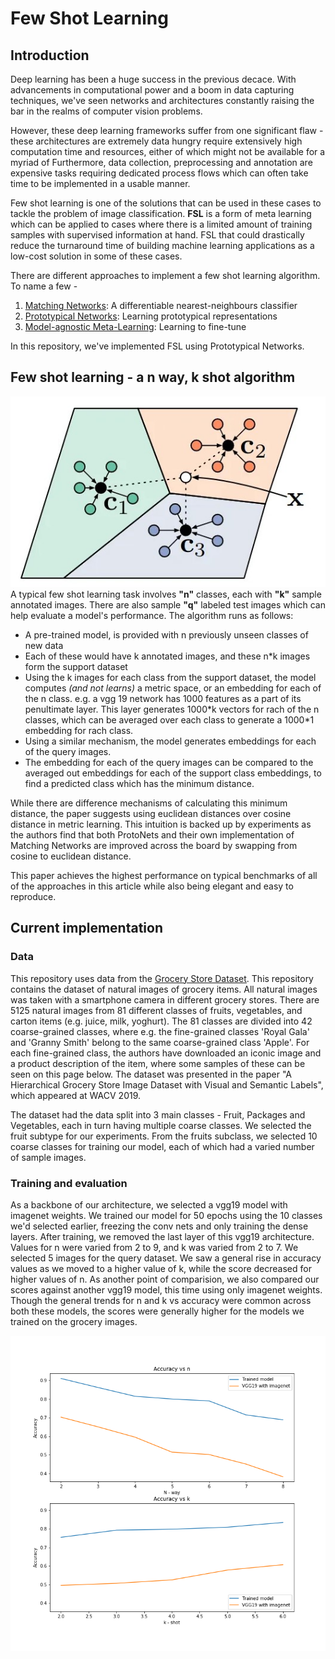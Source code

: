 # Few Shot Learning

## Introduction
Deep learning has been a huge success in the previous decace. With advancements in computational power and a boom in 
data capturing techniques, we've seen networks and architectures constantly raising the bar in the realms of 
computer vision problems.  

However, these deep learning frameworks suffer from one significant flaw - these architectures are extremely data 
hungry require extensively high computation time and resources, either of which might not be available for a myriad 
of Furthermore, data collection, preprocessing and annotation are expensive tasks requiring dedicated process flows 
which can often take time to be implemented in a usable manner. 

Few shot learning is one of the solutions that can be used in these cases to tackle the problem of image 
classification. **FSL** is a form of meta learning which can be applied to cases where there is a limited amount of 
training samples with supervised information at hand. FSL that could drastically reduce the turnaround time of 
building machine learning applications as a low-cost solution in some of these cases. 

There are different approaches to implement a few shot learning algorithm. To name a few - 
1. [Matching Networks](https://arxiv.org/pdf/1606.04080.pdf): A differentiable nearest-neighbours classifier
2. [Prototypical Networks](https://arxiv.org/pdf/1703.05175.pdf): Learning prototypical representations
3. [Model-agnostic Meta-Learning](https://arxiv.org/pdf/1703.03400.pdf): Learning to fine-tune

In this repository, we've implemented FSL using Prototypical Networks. 

## Few shot learning - a n way, k shot algorithm
![Class prototypes c_i and query sample x](Resources/few_shot_proto.jpg)
A typical few shot learning task involves **"n"** classes, each with **"k"** sample annotated images. There are also 
sample **"q"** labeled test images which can help evaluate a model's performance. The algorithm runs as follows:

- A pre-trained model, is provided with n previously unseen classes of new data
- Each of these would have k annotated images, and these n*k images form the support dataset
- Using the k images for each class from the support dataset, the model computes *(and not learns)* a metric space, 
  or an embedding for each of the n class. e.g. a vgg 19 network has 1000 features as a part of its penultimate 
  layer. This layer generates 1000\*k vectors for rach of the n classes, which can be averaged over each class to 
  generate a 1000\*1 embedding for rach class.
- Using a similar mechanism, the model generates embeddings for each of the query images. 
- The embedding for each of the query images can be compared to the averaged out embeddings for each of the support 
  class embeddings, to find a predicted class which has the minimum distance.

While there are difference mechanisms of calculating this minimum distance, the paper suggests using euclidean 
distances over cosine distance in metric learning. This intuition is backed up by experiments as the authors find that 
both ProtoNets and their own implementation of Matching Networks are improved across the board by swapping from cosine 
to euclidean distance.

This paper achieves the highest performance on typical benchmarks of all of the approaches in this article while 
also being elegant and easy to reproduce.

## Current implementation
### Data
This repository uses data from the [Grocery Store Dataset](https://github.com/marcusklasson/GroceryStoreDataset). This 
repository contains the dataset of natural images of grocery items. All natural images was taken with a smartphone 
camera in different grocery stores. There are 5125 natural images from 81 different classes of fruits, vegetables, and 
carton items (e.g. juice, milk, yoghurt). The 81 classes are divided into 42 coarse-grained classes, where e.g. the 
fine-grained classes 'Royal Gala' and 'Granny Smith' belong to the same coarse-grained class 'Apple'. For each 
fine-grained class, the authors have downloaded an iconic image and a product description of the item, where some 
samples of these can be seen on this page below. The dataset was presented in the paper "A Hierarchical Grocery 
Store Image Dataset with Visual and Semantic Labels", which appeared at WACV 2019.

The dataset had the data split into 3 main classes - Fruit, Packages and Vegetables, each in turn having multiple 
coarse classes. We selected the fruit subtype for our experiments. From the fruits subclass, we selected 10 coarse 
classes for training our model, each of which had a varied number of sample images. 

### Training and evaluation
As a backbone of our architecture, we selected a vgg19 model with imagenet weights. We trained our model for 50 
epochs using the 10 classes we'd selected earlier, freezing the conv nets and only training the dense layers. 
After training, we removed the last layer of this vgg19 architecture. Values for n were varied from 2 to 9, and k 
was varied from 2 to 7. We selected 5 images for the query dataset.
We saw a general rise in accuracy values as we moved to a higher value of k, while the score decreased for higher 
values of n. 
As another point of comparision, we also compared our scores against another vgg19 model, this time using only 
imagenet weights. Though the general trends for n and k vs accuracy were common across both these models, the scores 
were generally higher for the models we trained on the grocery images.  

![Results](Results/metrics.png)